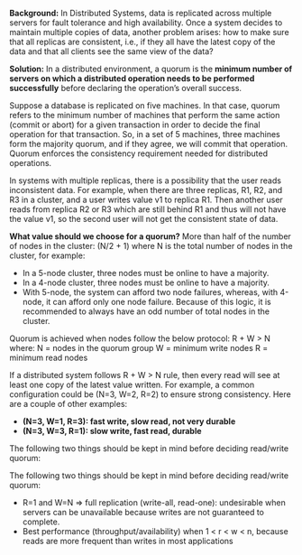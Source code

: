 **Background:** In Distributed Systems, data is replicated across multiple servers for fault tolerance and high availability. Once a system decides to maintain multiple copies of data, another problem arises: how to make sure that all replicas are consistent, i.e., if they all have the latest copy of the data and that all clients see the same view of the data?

**Solution:** In a distributed environment, a quorum is the **minimum number of servers on which a distributed operation needs to be performed successfully** before declaring the operation’s overall success.

Suppose a database is replicated on five machines. In that case, quorum refers to the minimum number of machines that perform the same action (commit or abort) for a given transaction in order to decide the final operation for that transaction. So, in a set of 5 machines, three machines form the majority quorum, and if they agree, we will commit that operation. Quorum enforces the consistency requirement needed for distributed operations.

In systems with multiple replicas, there is a possibility that the user reads inconsistent data. For example, when there are three replicas, R1, R2, and R3 in a cluster, and a user writes value v1 to replica R1. Then another user reads from replica R2 or R3 which are still behind R1 and thus will not have the value v1, so the second user will not get the consistent state of data.

**What value should we choose for a quorum?** More than half of the number of nodes in the cluster: (N/2 + 1) where N is the total number of nodes in the cluster, for example:

* In a 5-node cluster, three nodes must be online to have a majority.
* In a 4-node cluster, three nodes must be online to have a majority.
* With 5-node, the system can afford two node failures, whereas, with 4-node, it can afford only one node failure. Because of this logic, it is recommended to always have an odd number of total nodes in the cluster.

Quorum is achieved when nodes follow the below protocol: R + W > N
where:
N = nodes in the quorum group
W = minimum write nodes
R = minimum read nodes

If a distributed system follows R + W > N rule, then every read will see at least one copy of the latest value written.  For example, a common configuration could be (N=3, W=2, R=2) to ensure strong consistency. Here are a couple of other examples:

* **(N=3, W=1, R=3): fast write, slow read, not very durable**
* **(N=3, W=3, R=1): slow write, fast read, durable**

The following two things should be kept in mind before deciding read/write quorum:

The following two things should be kept in mind before deciding read/write quorum:

* R=1 and W=N ⇒ full replication (write-all, read-one): undesirable when servers can be unavailable because writes are not guaranteed to complete.
* Best performance (throughput/availability) when 1 < r < w < n, because reads are more frequent than writes in most applications